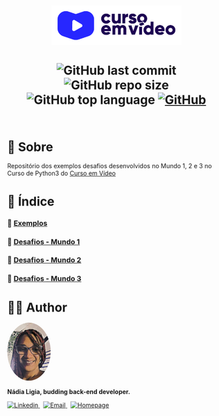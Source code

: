 <p align="center">
  <img src=".github/logo.png" width=300 alt="Curso em Vídeo">
</p>

<h1 align="center">
  <img alt="GitHub last commit" src="https://img.shields.io/github/last-commit/nlnadialigia/desafios-cev-python?color=2541b2&style=plastic">

  <img alt="GitHub repo size" src="https://img.shields.io/github/repo-size/nlnadialigia/desafios-cev-python?color=2541b2&style=plastic">

  <img alt="GitHub top language" src="https://img.shields.io/github/languages/top/nlnadialigia/desafios-cev-python?color=2541b2&logoColor=2541b2&style=plastic">
  
  <a href="./LICENSE.md">
  <img alt="GitHub" src="https://img.shields.io/github/license/nlnadialigia/desafios-cev-python?color=2541b2&style=plastic">
  </a>
</h1>
<br>

# 📌 Sobre

Repositório dos exemplos desafios desenvolvidos no Mundo 1, 2 e 3 no Curso de Python3 do [Curso em Vídeo](https://www.cursoemvideo.com/)

# 📌 Índice

### 📝 [Exemplos](./examples)

### 📝 [Desafios - Mundo 1](./challenges/world-01)

### 📝 [Desafios - Mundo 2](./challenges/world-02)

### 📝 [Desafios - Mundo 3](./challenges/world-03)


# 👩‍💼 Author
<img src=".github/picture.png" width="100px;" alt="Picture"/>
<p><b>Nádia Ligia, budding back-end developer.</b></p>
<a href="https://www.linkedin.com/in/nlnadialigia/">
  <img alt="Linkedin" src="https://img.shields.io/badge/-Linkedin -8703A4?style=flat&logo=Linkedin&logoColor=white&link=https://www.linkedin.com/in/nlnadialigia/" />
</a>&nbsp;
<a href="mailto:nlnadialigia@gmail.com">
  <img alt="Email" src="https://img.shields.io/badge/-Email-8703A4?style=flat&logo=Gmail&logoColor=white&link=mailto:nlnadialigia@gmail.com" />
</a>&nbsp;
<a href="https://www.nlnadialigia.com">
  <img alt="Homepage" src="https://img.shields.io/badge/-Homepage-8703A4" />
</a>
